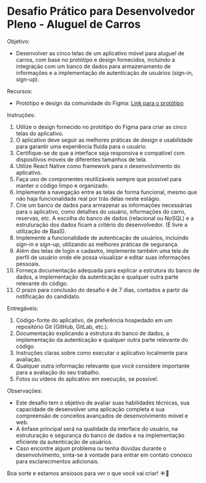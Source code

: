 # Desafio Prático para Desenvolvedor Pleno - Aluguel de Carros

Objetivo:

- Desenvolver as cinco telas de um aplicativo móvel para aluguel de carros, com base no protótipo e design fornecidos, incluindo a integração com um banco de dados para armazenamento de informações e a implementação de autenticação de usuários (sign-in, sign-up).

Recursos:

- Protótipo e design da comunidade do Figma: [Link para o protótipo](https://www.figma.com/community/file/1116654425922336807/preview-only-rental-car-mobile-app-design)

Instruções:

1. Utilize o design fornecido no protótipo do Figma para criar as cinco telas do aplicativo.
2. O aplicativo deve seguir as melhores práticas de design e usabilidade para garantir uma experiência fluida para o usuário.
3. Certifique-se de que a interface seja responsiva e compatível com dispositivos móveis de diferentes tamanhos de tela.
4. Utilize React Native como framework para o desenvolvimento do aplicativo.
5. Faça uso de componentes reutilizáveis sempre que possível para manter o código limpo e organizado.
6. Implemente a navegação entre as telas de forma funcional, mesmo que não haja funcionalidade real por trás delas neste estágio.
7. Crie um banco de dados para armazenar as informações necessárias para o aplicativo, como detalhes do usuário, informações do carro, reservas, etc. A escolha do banco de dados (relacional ou NoSQL) e a estruturação dos dados ficam a critério do desenvolvedor. (É livre a utilização de BaaS).
8. Implemente a funcionalidade de autenticação de usuários, incluindo sign-in e sign-up, utilizando as melhores práticas de segurança.
9. Além das telas de login e cadastro, implemente também uma tela de perfil de usuário onde ele possa visualizar e editar suas informações pessoais.
10. Forneça documentação adequada para explicar a estrutura do banco de dados, a implementação da autenticação e qualquer outra parte relevante do código.
11. O prazo para conclusão do desafio é de 7 dias, contados a partir da notificação do candidato.

Entregáveis:

1. Código-fonte do aplicativo, de preferência hospedado em um repositório Git (GitHub, GitLab, etc.).
2. Documentação explicando a estrutura do banco de dados, a implementação da autenticação e qualquer outra parte relevante do código.
3. Instruções claras sobre como executar o aplicativo localmente para avaliação.
4. Qualquer outra informação relevante que você considere importante para a avaliação do seu trabalho.
5. Fotos ou vídeos do aplicativo em execução, se possível.

Observações:

- Este desafio tem o objetivo de avaliar suas habilidades técnicas, sua capacidade de desenvolver uma aplicação completa e sua compreensão de conceitos avançados de desenvolvimento móvel e web.
- A ênfase principal será na qualidade da interface do usuário, na estruturação e segurança do banco de dados e na implementação eficiente da autenticação de usuários.
- Caso encontre algum problema ou tenha dúvidas durante o desenvolvimento, sinta-se à vontade para entrar em contato conosco para esclarecimentos adicionais.

Boa sorte e estamos ansiosos para ver o que você vai criar! ☀🚀
